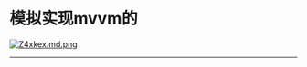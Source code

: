 # 模拟实现mvvm的
[![Z4xkex.md.png](https://s2.ax1x.com/2019/07/13/Z4xkex.md.png)](https://imgchr.com/i/Z4xkex)
***

